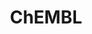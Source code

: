 ---
bigquery: https://console.cloud.google.com/bigquery?p=patents-public-data&d=ebi_chembl&page=dataset
citation: '"The ChEMBL database in 2017." Anna Gaulton, Anne Hersey, Michał Nowotka,
  A Patrícia Bento, Jon Chambers, David Mendez, Prudence Mutowo, Francis Atkinson,
  Louisa J Bellis, Elena Cibrián-Uhalte, Mark Davies, Nathan Dedman, Anneli Karlsson,
  María Paula Magariños, John P Overington, George Papadatos, Ines Smit, Andrew R
  Leach Nucleic acids Research (2017) 45 (Database Issue), D945-D954'
contributors: European Bioinformatics Institute
cost: None
description: ChEMBL Data is a manually curated database of small molecules used in
  drug discovery, including information about existing patented drugs.
documentation: 'schema: https://www.ebi.ac.uk/chembl/db_schema


  '
last_edit: Mon, 04 Apr 2022 19:07:30 GMT
location: https://console.cloud.google.com/marketplace/product/google_patents_public_datasets/chembl
maintained_by: EMBL-EBI, an outstation of European Molecular Biology Laboratory
related_publications: '

  ChEMBL: towards direct deposition of bioassay data.


  Mendez D, Gaulton A, Bento AP, Chambers J, De Veij M, Félix E, Magariños MP, Mosquera
  JF, Mutowo P, Nowotka M, Gordillo-Marañón M, Hunter F, Junco L, Mugumbate G, Rodriguez-Lopez
  M, Atkinson F, Bosc N, Radoux CJ, Segura-Cabrera A, Hersey A, Leach AR.


  — Nucleic Acids Res. 2019; 47(D1):D930-D940. doi: 10.1093/nar/gky1075

  '
schema_fields: '[''publication_number'', ''authors'', ''compound_key'', ''relationship_type'',
  ''mc_target_accession'', ''predbind_id'', ''clo_id'', ''warning_id'', ''oral'',
  ''parent_molregno'', ''ddd_units'', ''assay_organism'', ''organism'', ''patent_use_code'',
  ''usan_stem_id'', ''metref_id'', ''indref_id'', ''who_extra'', ''status'', ''label'',
  ''level1_description'', ''assay_category'', ''data_validity_comment'', ''drugind_id'',
  ''withdrawn_flag'', ''acd_most_bpka'', ''doc_id'', ''protein_class_id'', ''ref_id'',
  ''warning_class'', ''updated_on'', ''molecular_mechanism'', ''l2'', ''mol_hrac_id'',
  ''co_stem_id'', ''src_description'', ''tissue_id'', ''std_act_id'', ''rtb'', ''definition'',
  ''molfile'', ''mec_id'', ''bei'', ''bto_id'', ''domain_type'', ''chebi_par_id'',
  ''mechanism_comment'', ''go_id'', ''component_id'', ''qudt_units'', ''cell_name'',
  ''black_box_warning'', ''mc_target_type'', ''level1'', ''trade_name'', ''who_name'',
  ''binding_site_comment'', ''l3'', ''comments'', ''frac_class_id'', ''mesh_id'',
  ''db_source'', ''company'', ''relationship'', ''warning_description'', ''standard_inchi_key'',
  ''set_name'', ''doc_type'', ''description'', ''mc_target_name'', ''compd_id'', ''site_name'',
  ''assay_cell_type'', ''assay_source'', ''component_type'', ''curated_by'', ''dosage_form'',
  ''structure_type'', ''units'', ''warning_country'', ''aromatic_rings'', ''prod_pat_id'',
  ''rgid'', ''relation'', ''l4'', ''component_synonym'', ''cx_logp'', ''parenteral'',
  ''doi'', ''cell_id'', ''sequence_md5sum'', ''level3'', ''first_page'', ''end_position'',
  ''hrac_code'', ''level4'', ''mw_freebase'', ''parent_id'', ''pathway_key'', ''targrel_id'',
  ''acd_logd'', ''record_id'', ''bao_id'', ''hba_lipinski'', ''tax_id'', ''level2'',
  ''standard_flag'', ''molecular_species'', ''irac_class_id'', ''job_id'', ''res_stem_id'',
  ''curation_comment'', ''drug_product_flag'', ''num_lipinski_ro5_violations'', ''l1'',
  ''warning_year'', ''hrac_class_id'', ''research_stem'', ''availability_type'', ''prodrug'',
  ''mechanism_of_action'', ''tid_fixed'', ''warnref_id'', ''polymer_flag'', ''activity_id'',
  ''ad_type'', ''ingredient'', ''submission_date'', ''start_position'', ''standard_value'',
  ''mc_organism'', ''issue'', ''substrate_record_id'', ''assay_strain'', ''ridx'',
  ''actsm_id'', ''biocomp_id'', ''ref_type'', ''patent_id'', ''assay_desc'', ''result_flag'',
  ''version'', ''warning_type'', ''protclasssyn_id'', ''smid'', ''action_type'', ''type'',
  ''cx_most_apka'', ''title'', ''journal'', ''usan_stem'', ''smarts'', ''aspect'',
  ''frac_code'', ''path'', ''value'', ''targcomp_id'', ''target_mapping'', ''assay_param_id'',
  ''drug_substance_flag'', ''activity_count'', ''alert_name'', ''src_id'', ''target_type'',
  ''cx_logd'', ''enzyme_name'', ''activity_comment'', ''assay_test_type'', ''chembl_id'',
  ''efo_id'', ''cell_source_tissue'', ''inorganic_flag'', ''uo_units'', ''last_page'',
  ''first_in_class'', ''domain_id'', ''stem'', ''selectivity_comment'', ''molregno'',
  ''mw_monoisotopic'', ''chirality'', ''comp_go_id'', ''source'', ''usan_substem'',
  ''usan_year'', ''cell_description'', ''num_ro5_violations'', ''nda_type'', ''class_type'',
  ''hba'', ''ddd_admr'', ''level2_description'', ''applicant_full_name'', ''cx_most_bpka'',
  ''heavy_atoms'', ''creation_date'', ''aidx'', ''text_value'', ''entity_type'', ''withdrawn_year'',
  ''pref_name'', ''first_approval'', ''assay_id'', ''qed_weighted'', ''parent_type'',
  ''published_type'', ''published_units'', ''lle'', ''assay_subcellular_fraction'',
  ''cell_source_tax_id'', ''abstract'', ''active_molregno'', ''related_tid'', ''ddd_value'',
  ''protein_class_synonym'', ''withdrawn_reason'', ''therapeutic_flag'', ''src_assay_id'',
  ''le'', ''ap_id'', ''domain_name'', ''max_phase'', ''stem_class'', ''uberon_id'',
  ''src_compound_id'', ''direct_interaction'', ''previous_company'', ''caloha_id'',
  ''withdrawn_country'', ''standard_type'', ''dosed_ingredient'', ''helm_notation'',
  ''potential_duplicate'', ''mecref_id'', ''route'', ''normal_range_max'', ''mol_atc_id'',
  ''psa'', ''last_active'', ''l5'', ''sei'', ''volume'', ''target_desc'', ''molecule_type'',
  ''num_alerts'', ''priority'', ''cidx'', ''product_id'', ''upper_value'', ''cell_ontology_id'',
  ''orig_description'', ''standard_text_value'', ''level4_description'', ''mol_irac_id'',
  ''disease_efficacy'', ''full_mwt'', ''hbd'', ''l8'', ''idx'', ''indication_class'',
  ''source_domain_id'', ''as_id'', ''canonical_smiles'', ''natural_product'', ''parent_go_id'',
  ''pchembl_value'', ''acd_logp'', ''tbl'', ''ddd_id'', ''relationship_desc'', ''pathway_id'',
  ''ass_cls_map_id'', ''met_conversion'', ''metabolite_record_id'', ''alert_set_id'',
  ''standard_relation'', ''pubmed_id'', ''sitecomp_id'', ''normal_range_min'', ''site_id'',
  ''mc_tax_id'', ''drug_record_id'', ''assay_tissue'', ''atc_code'', ''parameter_value'',
  ''level5'', ''usan_stem_definition'', ''oc_id'', ''cellosaurus_id'', ''standard_upper_value'',
  ''withdrawn_class'', ''toid'', ''level3_description'', ''mutation'', ''accession'',
  ''ddd_comment'', ''mol_frac_id'', ''molsyn_id'', ''domain_description'', ''innovator_company'',
  ''major_class'', ''parameter_type'', ''published_value'', ''tid'', ''active_ingredient'',
  ''confidence_score'', ''syn_type'', ''standard_inchi'', ''ro3_pass'', ''compound_name'',
  ''cell_source_organism'', ''approval_date'', ''patent_expire_date'', ''irac_code'',
  ''mesh_heading'', ''acd_most_apka'', ''bao_format'', ''compsyn_id'', ''variant_id'',
  ''assay_type'', ''patent_no'', ''species_group_flag'', ''standard_units'', ''alogp'',
  ''formulation_id'', ''entity_id'', ''confidence'', ''cl_lincs_id'', ''isoform'',
  ''short_name'', ''bao_endpoint'', ''hbd_lipinski'', ''annotation'', ''assay_class_id'',
  ''ref_url'', ''updated_by'', ''class_level'', ''cpd_str_alert_id'', ''protein_class_desc'',
  ''l6'', ''efo_term'', ''homologue'', ''comp_class_id'', ''topical'', ''met_id'',
  ''l7'', ''src_short_name'', ''downgraded'', ''country'', ''alert_id'', ''year'',
  ''max_phase_for_ind'', ''subgroup'', ''stat'', ''synonyms'', ''met_comment'', ''strength'',
  ''db_version'', ''assay_tax_id'', ''log_id'', ''full_molformula'', ''enzyme_tid'',
  ''site_residues'', ''name'', ''prediction_method'', ''sequence'', ''delist_flag'',
  ''published_relation'']'
shortname: chembl
tags:
- biotechnology
- health
- chemical
- bioinformatics
- medical
terms_of_use: CC BY-SA 3.0
title: ChEMBL
uuid: e232a192-965c-4ec9-904c-155b6dfe56c5
---